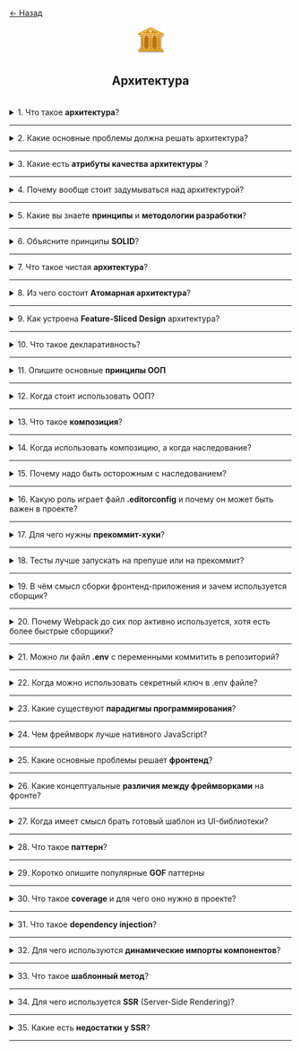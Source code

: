 <a href="./README.md">← Назад</a>

<div align="center">
  <img src="../../assets/icons/icons-for-titles/architecture.png">
  <h2>Архитектура</h2>
</div>
<br />

<details>
<summary><span>1. Что такое <b>архитектура</b>?</span></summary>
<br />

**Архитектура** — это структурный подход к построению приложения, определяющий взаимодействие компонентов, обработку данных, масштабируемость и удобство сопровождения.

Можно сказать, что это совокупность ключевых решений, принятых на этапе проектирования, которые впоследствии сложно изменить — именно они задают вектор развития всей системы.

</details>

---

<details>
<summary><span>2. Какие основные проблемы должна решать архитектура?</span></summary>
<br />

Архитектура должна снижать зацепленность (coupling) — то есть минимизировать количество зависимостей между частями системы, — и одновременно управлять связанностью (cohesion), обеспечивая логичное объединение связанных элементов. Это позволяет системе быть гибкой, масштабируемой и легко расширяемой.

Также архитектура решает вопросы разделения ответственности, управляемости, тестируемости и устойчивости к изменениям.

</details>

---

<details>
<summary><span>3. Какие есть <b>атрибуты качества архитектуры</b> ?</span></summary>
<br />

Ключевые атрибуты качества архитектуры включают:

- **Читаемость (readability)** — облегчает понимание структуры и логики кода.
- **Переиспользуемость (reusability)** — позволяет использовать компоненты повторно без дублирования.
- **Слабая связанность и высокая зацепленность** — минимизируют зависимости и повышают устойчивость к изменениям.
- **Гибкость (flexibility)** — упрощает адаптацию архитектуры под меняющиеся бизнес-требования.
- **Надёжность (reliability)** — достигается через тестирование, ревью и контроль ошибок.
- **Поддерживаемость (maintainability)** — позволяет эффективно развивать и исправлять систему.
- **Тестируемость (testability)** — упрощает написание и выполнение тестов.

</details>

---

<details>
<summary><span>4. Почему вообще стоит задумываться над архитектурой?</span></summary>
<br />

Хорошая архитектура помогает создавать систему, которую проще масштабировать, сопровождать и адаптировать под новые требования. Она обеспечивает устойчивость к изменениям и упрощает командную работу.

Без архитектурного фундамента проект может быстро превратиться в хаос: правки становятся рискованными, развитие — замедляется, а сопровождение требует всё больше усилий.

</details>

---

<details>  
<summary><span>5. Какие вы знаете <b>принципы</b> и <b>методологии разработки</b>?</span></summary>  
<br />

- **DRY (Don’t Repeat Yourself)** — избегай дублирования кода и логики, выноси повторяющееся в отдельные единицы.
- **KISS (Keep It Simple, Stupid)** — простота важнее излишней умности, решения должны быть понятными и лаконичными.
- **SOC (Separation of Concerns)** — разделение ответственности: каждая часть системы должна заниматься своей задачей.
- **FF (Fail Fast)** — чем раньше система сообщает об ошибке, тем проще её отловить и устранить.
- **YAGNI (You Ain’t Gonna Need It)** — не стоит реализовывать то, что не требуется прямо сейчас.
- **SOLID** — методология построения надёжного и расширяемого ООП-кода, основанная на пяти принципах (Single Responsibility, Open/Closed и пр.).
- **TDD (Test-Driven Development)** — разработка через тестирование: сначала пишутся тесты, потом код, удовлетворяющий этим тестам.
- **TDA (Test-Driven Architecture)** — архитектура проектируется с учётом тестируемости, часто в связке с TDD.
- **DDD (Domain-Driven Design)** — проектирование вокруг предметной области, где архитектура отражает бизнес-логику.

Эти подходы помогают создавать код, который проще масштабировать, сопровождать и адаптировать.

</details>

---

<details>
<summary><span>6. Объясните принципы <b>SOLID</b>?</span></summary>
<br />

- **S — Single Responsibility Principle (SRP)**: каждый модуль должен отвечать только за одну часть функциональности, работая в одном домене
- **O — Open/Closed Principle (OCP)**: код должен быть открыт для расширения, но закрыт для модификации.
- **L — Liskov Substitution Principle (LSP)**: подклассы должны полноценно заменять базовые классы без нарушения логики.
- **I — Interface Segregation Principle (ISP)**: не стоит заставлять объект реализовывать интерфейс, который ему не нужен.
- **D — Dependency Inversion Principle (DIP)**: зависимости должны строиться от абстракций, а не от конкретных реализаций.

</details>

---

<details>  
<summary><span>7. Что такое чистая <b>архитектура</b>?</span></summary>  
<br />

**Чистая архитектура** — это подход к проектированию системы, при котором бизнес-логика отделена от инфраструктуры, пользовательского интерфейса и других внешних слоёв. Архитектура строится вокруг независимых слоёв, где зависимости направлены внутрь — к ядру приложения.

**Основные идеи:**

- В центре — бизнес-правила: сущности (Entities) и сценарии использования (Use Cases).
- Внешние слои (UI, базы данных, фреймворки) легко заменяемы.
- Связь между слоями осуществляется через абстракции (интерфейсы), реализуя принцип инверсии зависимостей.

Такой подход делает проект гибким, легко тестируемым и устойчивым к изменениям во внешней среде.

</details>

---

<details>
<summary><span>8. Из чего состоит <b>Атомарная архитектура</b>?</span></summary>
<br />

Атомарная архитектура — это подход к организации UI компонентов, основанный на принципах Atomic Design. Он делит интерфейс на уровни абстракции:

- **Atoms** — базовые элементы: кнопки, инпуты, иконки.
- **Molecules** — простые композиции атомов, например, форма авторизации.
- **Organisms** — более сложные блоки, состоящие из молекул и атомов, например, хедер.
- **Templates** — макеты страниц с расставленными организмами.
- **Pages** — конкретные реализации шаблонов с реальными данными.

Такой подход повышает переиспользуемость компонентов и упрощает поддержку дизайна.

</details>

---

<details>
<summary><span>9. Как устроена <b>Feature-Sliced Design</b> архитектура?</span></summary>
<br />

Feature-Sliced Design (FSD) — это подход к построению фронтенд-архитектуры, ориентированный на масштабируемость и удобство сопровождения крупных проектов. Он базируется на разделении по бизнес-сущностям и уровням абстракции.

**Основные уровни:**

- **App** — конфигурация и глобальная инициализация приложения.
- **Processes** — сквозные бизнес-процессы (например, оформление заказа).
- **Pages** — конкретные страницы, связывающие UI и бизнес-логику.
- **Widgets** — составные блоки, объединяющие несколько фичей и UI-элементов.
- **Features** — независимые бизнес-функции (например, фильтр товаров).
- **Entities** — модели и логика бизнес-сущностей (например, пользователь, товар).
- **Shared** — общие утилиты, компоненты, типы и стили, доступные всем слоям.

**Ключевые архитектурные принципы:**

- **Разделение логики и UI** внутри каждого модуля: бизнес-логика и визуальное представление обособлены для гибкости и тестируемости.
- **Импорты через Public API** — доступ к внешним модулям осуществляется только через строго определённый публичный интерфейс (`index.ts`).
- **Односторонняя направленность зависимостей:** можно импортировать из нижележащего слоя в верхний, но не наоборот. Исключение — слой `shared`, который доступен всем.

</details>

---

<details>
<summary><span>10. Что такое декларативность?</span></summary>
<br />

Декларативность — это стиль программирования, при котором разработчик описывает **что** должно быть сделано, а не **как** это должно выполняться. Вместо явных шагов, управление передаётся среде выполнения или фреймворку.

Примеры:

- В HTML: `<button disabled>` — мы не описываем, как именно кнопка становится неактивной.
- В Vue: `v-if="isVisible"` — мы говорим, что элемент отображается при определённом условии, не управляя DOM вручную.

Такой подход упрощает чтение кода, повышает его выразительность и снижает количество ошибок при взаимодействии с низкоуровневыми деталями.

</details>

---

<details>
<summary><span>11. Опишите основные <b>принципы ООП</b></span></summary>
<br />

- **Инкапсуляция** — сокрытие внутренней реализации и предоставление публичного интерфейса. Данные защищены от прямого вмешательства извне.
- **Наследование** — возможность создавать новые классы на основе существующих, повторно используя логику и расширяя функциональность.
- **Полиморфизм** — единый интерфейс для разных типов объектов. Позволяет вызывать методы без знания точного типа объекта.
- **Абстракция** — выделение ключевых характеристик объекта и сокрытие сложных деталей. Фокус на том, что важно, а не как это реализовано.

</details>

---

<details>
<summary><span>12. Когда стоит использовать ООП?</span></summary>
<br />

Объектно-ориентированное программирование (ООП) стоит использовать, когда:

- система содержит множество похожих сущностей с общими свойствами и поведением (например, пользователи, товары, заказы),
- требуется чёткое моделирование структуры и взаимодействий внутри приложения,
- проект большой и предполагает долгосрочное развитие,
- необходимо легко расширять и переиспользовать код (через наследование, интерфейсы и абстракции),
- используется язык с типизацией (например, TypeScript), где классы упрощают автодополнение и делают код безопаснее.

ООП особенно полезно для построения сложных архитектур с насыщенной бизнес-логикой.

Важно: для небольших утилит и простых скриптов функциональный стиль может быть эффективнее — он компактнее и проще в поддержке.

</details>

---

<details>
<summary><span>13. Что такое <b>композиция</b>?</span></summary>
<br />

Композиция — это принцип проектирования, при котором поведение объектов формируется путём объединения других объектов или функций, а не через наследование. Вместо создания вложенных иерархий, компоненты "собираются" из меньших строительных блоков.

Преимущества композиции:

- Более гибкая структура кода.
- Лёгкая переиспользуемость и замена частей.
- Упрощённое тестирование и сопровождение.

Пример: вместо класса `AuthUser`, наследующего `User`, можно создать объект `User` и "прикрепить" к нему логику авторизации как отдельный модуль.

</details>

---

<details>
<summary><span>14. Когда использовать композицию, а когда наследование?</span></summary>
<br />

Выбор между композицией и наследованием зависит от задач и гибкости архитектуры:

**Композиция** - стоит использовать, когда:

- нужны гибкие и переиспользуемые блоки логики,
- поведение должно задаваться динамически,
- объекты состоят из независимых частей (например, пользователь с разными ролями).

**Наследование** - уместно, когда:

- существует чёткая иерархия объектов,
- базовая логика должна расширяться, но не изменяться,
- необходимо переиспользовать поведение в подклассах.

💡 Обычно композиция предпочтительнее — она снижает связанность, делает код модульным и лучше сочетается с современными подходами (например, хуками в Vue или React).

</details>

---

<details>
<summary><span>15. Почему надо быть осторожным с наследованием?</span></summary>
<br />

Наследование может привести к излишней связанности и хрупкости системы. Изменения в базовом классе автоматически затрагивают все подклассы, что повышает риск непредвиденных багов. Также наследование часто провоцирует глубокие и запутанные иерархии, усложняющие сопровождение и тестирование.

Кроме того:

- Может нарушаться инкапсуляция.
- Подклассы становятся зависимыми от внутренней логики родителя.
- Трудно переиспользовать логику без дублирования.

💡 В современных приложениях, как правило, используют **не более одного уровня наследования**, отдавая предпочтение композиции — она гибче и проще в сопровождении.

</details>

---

<details>
<summary><span>16. Какую роль играет файл <b>.editorconfig</b> и почему он может быть важен в проекте?</span></summary>
<br />

Файл `.editorconfig` позволяет задать единые правила оформления кода для всех участников команды — от отступов и кодировки до способа окончания строк. Это помогает сохранить консистентность стиля во всём проекте, особенно если разработчики используют разные редакторы.

Хотя `.editorconfig` напрямую не влияет на архитектуру, он косвенно поддерживает её чистоту — единый стиль упрощает чтение, понимание и сопровождение кода, а значит снижает риски для архитектурных решений.

</details>

---

<details>
<summary><span>17. Для чего нужны <b>прекоммит-хуки</b>?</span></summary>
<br />

Прекоммит-хуки — это скрипты, которые автоматически запускаются перед коммитом в Git. Они помогают проверить и подготовить изменения до того, как они попадут в репозиторий.

Зачем они нужны:

- Проверка качества кода (линтинг, форматирование).
- Запуск тестов — чтобы не закоммитить баги.
- Удаление временных или лишних файлов.
- Соблюдение единых стандартов в команде.

Хотя прекоммит-хуки не влияют напрямую на архитектуру, они **поддерживают стабильность проекта** и помогают избежать случайных или плохих изменений в коде.

</details>

---

<details>
<summary><span>18. Тесты лучше запускать на препуше или на прекоммит?</span></summary>
<br />

Тесты лучше запускать на <b>препуше</b>, а не на прекоммите.

Почему:

- Прекоммит должен быть быстрым — он запускается часто, и долгие тесты могут мешать работе.
- Препуш запускается реже (только перед отправкой изменений на сервер), поэтому там уместно проверять, что всё действительно работает.

Такой подход экономит время и сохраняет качество кода.

</details>

---

<details>
<summary><span>19. В чём смысл сборки фронтенд-приложения и зачем используется сборщик?</span></summary>
<br />

**Сборка** — это процесс преобразования исходного кода в финальную версию, готовую для запуска в браузере. Сборщик (например, `Vite`, `Webpack`) помогает объединить модули, стили, изображения и другие ресурсы в оптимизированный пакет.

**Зачем это нужно:**

- **Минификация** — удаление лишнего кода и уменьшение размера файлов.
- **Объединение модулей** — сокращает количество сетевых запросов.
- **Преобразование синтаксиса** — поддержка современных технологий: `TypeScript`, `JSX`, `SCSS`.
- **Оптимизация производительности** — сжатие, кэширование, отложенная загрузка.
- **Удаление dev-кода** — исключение тестов, логов и других элементов, не нужных в продакшене.
- **Поддержка архитектуры** — сборщик помогает организовать проект: `alias`-ы, корректные импорты, соблюдение слоёв.

**Сборка** — это не просто упаковка, а ключевой этап подготовки **надёжного**, **быстрого** и **поддерживаемого** фронтенд-приложения.

</details>

---

<details>
<summary><span>20. Почему Webpack до сих пор активно используется, хотя есть более быстрые сборщики?</span></summary>
<br />

- **Мощная настройка** — позволяет контролировать процесс сборки до мельчайших деталей.
- **Глубокая интеграция** — многие крупные проекты и библиотеки (особенно корпоративные) уже используют Webpack.
- **Широкая экосистема** — большое количество плагинов, лоадеров и готовых решений
- **Совместимость с разными технологиями** — легко подружить с `TypeScript`, `React`, `Vue`, `SCSS` и другими.
- **Универсальность** — подходит как для frontend, так и для backend-сборки.
- **Поддержка Webpack Module Federation** — востребовано в сложных микрофронтендах.

Хотя современные сборщики быстрее и проще в освоении, Webpack остаётся надёжным выбором для проектов с нестандартными требованиями или сложной архитектурой.

</details>

---

<details>
<summary><span>21. Можно ли файл <b>.env</b> с переменными коммитить в репозиторий?</span></summary>
<br />

В большинстве случаев файл `.env` **не следует коммитить** в репозиторий, особенно если он содержит **секретные данные**: токены, пароли, ключи API и прочую конфиденциальную информацию.

Утечка ключей может привести к взлому системы или потере ресурсов.

Поэтому файл `.env` следует добавлять в `.gitignore`, чтобы он не попадал в репо.

Исключения возможны, если `.env` не содержит чувствительных данных и нужен для тестов, но даже тогда лучше быть осторожным.

</details>

---

<details>
<summary><span>22. Когда можно использовать секретный ключ в .env файле?</span></summary>
<br />

Секретный ключ можно использовать в `.env` файле, **если он не попадает в финальную сборку приложения** и обрабатывается только на серверной стороне. Такие переменные не должны быть доступны в браузере или клиентском JavaScript.

Если ключ используется в клиентском коде (например, в `.env.public`), его нужно либо зашифровать, либо заменить на промежуточные прокси-решения.

</details>

---

<details>
<summary><span>23. Какие существуют <b>парадигмы программирования</b>?</span></summary>
<br />

Парадигмы программирования — это подходы к организации кода и построению логики приложения. Каждая парадигма задаёт свой стиль мышления и проектирования.

**Основные парадигмы:**

- **Императивная** — описывает _как_ достичь цели с помощью последовательных шагов. Примеры: `JavaScript`, `C`.
- **Процедурная** — разновидность императивной, делает упор на использование функций и процедур. Примеры: `Pascal`, `C`.
- **Декларативная** — описывает _что_ должно быть сделано, а не _как_. Примеры: `HTML`, `SQL`, шаблоны во `Vue`.
- **Объектно-ориентированная (ООП)** — строится вокруг объектов с состоянием и поведением. Использует классы, наследование и полиморфизм.
- **Функциональная** — делает акцент на чистые функции, неизменяемость данных и композицию. Примеры: `Haskell`, `Elm`, `Ramda.js`.
- **Событийно-ориентированная** — поведение строится вокруг обработки событий. Часто используется в UI и асинхронных системах.
- **Реактивная** — отслеживает изменения данных во времени и автоматически обновляет зависимые элементы (например, интерфейс). Примеры: `RxJS`, реактивность во `Vue`.
- **Логическая** — основана на правилах и логических выводах вместо явных инструкций. Пример: `Prolog`.

Современные языки часто поддерживают **мультипарадигменный подход**, позволяя сочетать несколько стилей (например, `TypeScript` сочетает ООП, функциональный и реактивный подходы).

</details>

---

<details>
<summary><span>24. Чем фреймворк лучше нативного JavaScript?</span></summary>
<br />

Фреймворки упрощают разработку за счёт готовой архитектуры, реактивности и инструментов, которые пришлось бы реализовывать вручную в чистом JavaScript.

**Преимущества фреймворка:**

- **Оптимизация DOM-операций** — виртуальный DOM и реактивность снижают количество ручных манипуляций, ускоряют интерфейс.
- **Расширяемость компонентов** — вместо наследования используются механизмы компоновки (composition) и сборки, что делает архитектуру гибче.
- **Упрощение логики** — не нужно вручную реализовывать состояние, связи между компонентами и механизм обновлений.
- **Удобный API для взаимодействия** — декларативный подход позволяет легко управлять жизненным циклом, передавать данные и компоновать UI.

Фреймворк — это не просто синтаксис, а **среда с лучшими практиками**, архитектурой и поддержкой, что позволяет фокусироваться на бизнес-логике, а не на рутинной работе.

</details>

---

<details>
<summary><span>25. Какие основные проблемы решает <b>фронтенд</b>?</span></summary>
<br />

Фронтенд — это не просто отрисовка кнопок, а целая система, решающая множество технических задач для создания удобных, быстрых и отзывчивых интерфейсов.

**Ключевые задачи, которые решает фронтенд:**

- **Оптимизация работы с DOM** — прямые манипуляции с DOM могут быть дорогими по ресурсам. Для повышения производительности применяются виртуальный DOM, реактивность и декларативные шаблоны.
- **Роутинг** — управление отображением различных страниц и состояний без перезагрузки (SPA). Современные фреймворки предоставляют удобные механизмы маршрутизации.
- **Управление состоянием** — централизованное хранилище (`store`) позволяет синхронизировать данные между компонентами (например, `Pinia`, `Vuex`, `Redux`).
- **Коммуникация между компонентами** — используются механизмы вроде `props`, событий, `provide/inject`, `composables` для связи между частями интерфейса без жёсткой связанности.
- **Организация архитектуры** — фронтенд определяет, как структурировать проект: по слоям, по фичам, с разделением логики и представления.
- **Пользовательский опыт (UX)** — анимации, отклики интерфейса, адаптивность под разные устройства и состояния пользователя реализуются на фронте.
- **Работа с асинхронностью и API** — фронтенд получает данные с сервера, обрабатывает загрузки, ошибки и обновляет интерфейс в режиме реального времени.

Современные фреймворки и библиотеки помогают решать эти задачи эффективно, делая интерфейсы не только красивыми, но и быстрыми, масштабируемыми и удобными для поддержки.

</details>

---

<details>
<summary><span>26. Какие концептуальные <b>различия между фреймворками</b> на фронте?</span></summary>
<br />

Фронтенд-фреймворки (`Vue`, `React`, `Angular`, `Svelte`, `Solid`) решают схожие задачи: управление интерфейсом, состоянием, роутингом, реактивностью и т.д.  
Но делают это по-разному — отличаясь архитектурой, философией и подходами к разработке.

**Ключевые концептуальные различия:**

- **Архитектурный подход**

  - `Vue` — декларативность, шаблоны (`template`) + `Composition API`, гибкая архитектура. FSD (feature-sliced design) ложится органично.
  - `React` — функциональный стиль, всё через `JSX`, логика и разметка объединены, архитектура гибкая, формируется вручную.
  - `Angular` — строгая архитектура: MVC, DI (внедрение зависимостей), аннотации и модули. Ориентирован на корпоративные приложения.
  - `Svelte` — компилируемый фреймворк, без виртуального DOM, с минимальной абстракцией.
  - `Solid` — fine-grained реактивность, максимальная производительность, JSX-подход как у React, но без виртуального DOM.

- **Связь шаблона и логики**

  - `Vue` — шаблон + логика разделены (`template`, `script`, `style`).
  - `React` — логика и разметка объединены в `JSX`.
  - `Angular` — шаблоны в отдельных HTML-файлах, логика в `TypeScript`-классах.
  - `Svelte` — структура похожа на `Vue`, но компилируется.
  - `Solid` — логика в `JSX`, как у React, но реактивность более низкоуровневая.

- **Состояние и реактивность**

  - `Vue` — встроенная реактивность через `ref`, `reactive`.
  - `React` — хук-подход (`useState`, `useEffect`), перерендер всего компонента.
  - `Angular` — императивный подход, с возможностью использовать `RxJS`.
  - `Svelte / Solid` — реактивность на уровне переменных, без перерендера всего компонента.

- **Коммуникация между компонентами**

  - `Vue` — `props`, события, `provide/inject`, `composables`.
  - `React` — `props`, `context`, кастомные хуки.
  - `Angular` — `@Input`, `@Output`, сервисы.
  - `Svelte / Solid` — `props`, контексты, функции и реактивные переменные.

- **Типизация и строгая структура**

  - `Vue` — гибкий, можно использовать TypeScript, но не обязательно.
  - `React` — полностью совместим с TypeScript.
  - `Angular` — строго типизированный (TypeScript обязателен).
  - `Svelte` — поддерживает TypeScript, но гибко.
  - `Solid` — заточен под TypeScript, API дружелюбен к типизации.

- **Размер и производительность**

  - `Svelte / Solid` — минимальный размер бандла, высокая производительность за счёт компиляции.
  - `Vue / React` — умеренный размер, хорошо оптимизируются.
  - `Angular` — самый тяжёлый, но масштабируемый для больших команд и проектов.

- **Зрелость и сообщество**
  - `React / Vue / Angular` — зрелые, с большим сообществом и экосистемой.
  - `Svelte / Solid` — моложе, стремительно развиваются, фокус на производительности.

---

💡 **Итог**: все фреймворки решают одни и те же задачи (UI, состояние, взаимодействие), но делают это по-своему. Выбор зависит от:

- требований проекта,
- размера команды,
- предпочтений по архитектуре (строгость vs гибкость),
- уровня перформанса и типизации.

</details>

---

<details>
<summary><span>27. Когда имеет смысл брать готовый шаблон из UI-библиотеки?</span></summary>
<br />

Готовые шаблоны из UI-библиотек стоит использовать, когда важно быстро создать интерфейс с минимальными затратами на дизайн, вёрстку и тестирование компонентов.

**Имеет смысл использовать шаблон, если:**

- **Нужна высокая скорость разработки** — шаблон помогает быстро собрать интерфейс без проработки стилей с нуля.
- **Проект не требует уникального дизайна** — например, для админок, MVP, дашбордов или внутренних систем.
- **Важно сохранить визуальную консистентность** — готовые шаблоны обеспечивают единый стиль и поведение всех компонентов.
- **Компоненты сложные по логике** — таблицы с пагинацией, формы с валидацией, модалки, селекты — такие вещи проще брать готовыми.
- **Маленькая команда или нет дизайнера** — библиотека берёт на себя ответственность за визуальную часть.

**Когда лучше отказаться от шаблона:**

- Когда нужен кастомный UI, строго соответствующий бренду и дизайну.
- Если библиотека тянет за собой лишние зависимости и увеличивает размер бандла.
- Когда кастомизация шаблона сложнее и дольше, чем реализация компонента с нуля.

💡 **Компромиссный подход** — использовать UI-библиотеку как основу, кастомизируя только то, что важно для UX и визуального стиля проекта.

</details>

---

<details>
<summary><span>28. Что такое <b>паттерн</b>?</span></summary>
<br />

**Паттерн** — это типовое, хорошо зарекомендовавшее себя решение для часто возникающей задачи или архитектурной ситуации. Это не конкретный код, а **абстрактная модель** или идея, которую можно адаптировать под разные языки и проекты.

</details>

---

<details>
<summary><span>29. Коротко опишите популярные <b>GOF</b> паттерны</span></summary>
<br />

**Порождающие паттерны:**

- **Singleton (Одиночка)** — гарантирует, что у класса есть только один экземпляр, и предоставляет к нему глобальный доступ.
- **Factory Method (Фабричный метод)** — создание объектов через интерфейс, скрывая конкретные классы, которые создаются.
- **Builder (Строитель)** — пошаговая сборка сложного объекта с разными конфигурациями.
- **Abstract Factory (Абстрактная фабрика)** — создание групп связанных объектов без указания их конкретных классов.

**Структурные паттерны:**

- **Adapter (Адаптер)** — позволяет использовать несовместимые интерфейсы, оборачивая один интерфейс в другой.
- **Facade (Фасад)** — предоставляет упрощённый интерфейс к сложной системе, скрывая её внутреннюю реализацию.
- **Decorator (Декоратор)** — добавляет объекту новое поведение без изменения его структуры.
- **Proxy (Прокси)** — объект-заместитель, контролирующий доступ к другому объекту (например, кеш, логирование, защита).
- **Composite (Компоновщик)** — позволяет работать с древовидной структурой объектов как с единым целым.

**Поведенческие паттерны:**

- **Observer (Наблюдатель)** — оповещает подписанные объекты об изменении состояния наблюдаемого объекта.
- **Mediator (Медиатор)** — централизует коммуникацию между объектами, уменьшая связанность между ними.
- **Strategy (Стратегия)** — определяет семейство алгоритмов и позволяет подставлять нужный во время исполнения.
- **Iterator (Итератор)** — предоставляет единый способ перебора элементов коллекции, не раскрывая её внутреннюю структуру.
- **Command (Команда)** — инкапсулирует действие и его параметры, позволяя откладывать, логировать или отменять выполнение.

💡 Эти паттерны описаны в книге _Design Patterns: Elements of Reusable Object-Oriented Software_ (авторы — "Банда четырёх", GoF) и до сих пор применяются в проектировании архитектур, API и UI.

</details>

---

<details>
<summary><span>30. Что такое <b>coverage</b> и для чего оно нужно в проекте?</span></summary>
<br />

**Coverage (покрытие тестами)** — это метрика, показывающая, какая часть исходного кода была выполнена во время запуска тестов. Измеряется в процентах и помогает понять, насколько полно проверена логика приложения.

**Что показывает coverage:**

- Покрытие функций, условий, веток (`if/else`), циклов и отдельных строк.
- Какие участки кода были действительно выполнены при тестировании.
- Где остались "дыры" — непроверенные участки логики.

**Зачем нужен coverage:**

- Помогает оценить надёжность тестов и найти недостающие кейсы.
- Облегчает рефакторинг — видно, какие участки защищены тестами.
- Повышает стандарты качества — можно задать минимальный порог (например, 80%).

💡 Важно: **высокий coverage не гарантирует качество тестов**, но его отсутствие почти всегда говорит о рисках.

</details>

---

<details>
<summary><span>31. Что такое <b>dependency injection</b>?</span></summary>
<br />

**Dependency Injection (внедрение зависимостей)** — это паттерн, при котором объект получает свои зависимости (другие объекты, сервисы и т.п.) извне, а не создаёт их сам.

**Зачем нужен DI:**

- **Разделение ответственности** — объект не управляет созданием зависимостей, а просто использует их.
- **Тестируемость** — можно легко подменить зависимости на заглушки или моки.
- **Гибкость и масштабируемость** — удобно менять реализацию зависимостей без изменения основного кода.
- **Инверсия управления (IoC)** — контроль над созданием объектов передаётся внешней системе.

**Пример (псевдокод):**

```ts
// Без DI — объект сам создаёт зависимость
class UserService {
	constructor() {
		this.api = new ApiClient();
	}
}

// С DI — зависимость передаётся извне
class UserService {
	constructor(apiClient) {
		this.api = apiClient;
	}
}
```

</details>

---

<details>
<summary><span>32. Для чего используются <b>динамические импорты компонентов</b>?</span></summary>
<br />

**Динамический импорт** — это способ загружать компоненты только при необходимости, а не во время начальной загрузки приложения. Это важно для оптимизации производительности и управления размером бандла.

**Зачем использовать динамические импорты:**

- **Lazy-loading** — компоненты загружаются по требованию (например, при переходе на страницу), сокращая размер первого запроса.
- **Разделение кода (code-splitting)** — позволяет разбить приложение на независимые чанки, загружаемые отдельно.
- **Снижение нагрузки на клиента** — неиспользуемые компоненты не тянут ресурсы до тех пор, пока не понадобятся.
- **Ускорение первого рендера** — только критически важный код загружается сразу, остальное — позже.

**Примеры:**
**Vue 3:**

```js
const ProfilePage = defineAsyncComponent(() => import('@/pages/Profile.vue'));
```

**React:**

```js
export const SettingsPage = lazy(() => import('./SettingsPage'));
```

</details>

---

<details>
<summary><span>33. Что такое <b>шаблонный метод</b>?</span></summary>
<br />

**Шаблонный метод (Template Method)** — это поведенческий паттерн, который определяет общую последовательность шагов алгоритма, оставляя детали реализации для подклассов. Он задаёт структуру, а конкретные шаги могут переопределяться.

**Зачем используется:**

- Обеспечивает **контроль над алгоритмом**, позволяя переопределять только нужные части.
- Устраняет **дублирование** — общая логика оформлена в базовом классе.
- Способствует **расширяемости**, не ломая архитектуру.

**Пример:**

```ts
abstract class Page {
	render() {
		this.renderHeader();
		this.renderContent();
		this.renderFooter();
	}

	protected abstract renderContent(): void;

	private renderHeader() {
		console.log('Header');
	}

	private renderFooter() {
		console.log('Footer');
	}
}

class HomePage extends Page {
	protected renderContent() {
		console.log('Home content');
	}
}
```

💡 Page.render() — это шаблонный метод. Header и Footer фиксированы, а Content — переопределяется.

Итог: шаблонный метод — это способ задать "скелет" поведения, позволяя варьировать только определённые шаги, не изменяя структуру всего алгоритма.

</details>

---

<details>
<summary><span>34. Для чего используется <b>SSR</b> (Server-Side Rendering)?</span></summary>
<br />

**SSR (Server-Side Rendering)** — это техника, при которой HTML-страница генерируется на сервере, а не в браузере. Вместо загрузки пустого HTML и последующего рендеринга через JavaScript, клиент получает уже готовую HTML-разметку.

**Зачем используется SSR:**

- **Ускорение первого отображения страницы** — браузер сразу получает содержимое, без ожидания загрузки JS.
- **SEO-оптимизация** — поисковики лучше индексируют контент, если он сразу присутствует в HTML.
- **Снижение нагрузки на клиент** — особенно полезно на слабых устройствах или при медленном интернете.
- **Улучшение доступности и UX** — контент загружается быстрее, интерфейс выглядит стабильнее.

**Применяется в:**

- Витринных сайтах и маркетинговых страницах.
- Блогах, статьях, e-commerce проектах.
- Когда важно передать контент поисковикам и соцсетям быстро (например, для preview-карточек).

💡 SSR может сочетаться с SPA — это называется **гибридный рендеринг**, как в `Nuxt`, `Next.js`, `SvelteKit`.

</details>

---

<details>
<summary><span>35. Какие есть <b>недостатки у SSR</b>?</span></summary>
<br />

Несмотря на преимущества SSR (быстрый первый рендер, SEO, UX), у него есть и **существенные недостатки**, которые важно учитывать при выборе архитектуры.

**Недостатки SSR:**

- **Нагрузка на сервер** — каждое обращение требует генерации HTML на сервере, что увеличивает нагрузку при высоком трафике.
- **Сложность инфраструктуры** — нужен сервер или серверless-платформа для рендеринга, что усложняет деплой и масштабирование.
- **Увеличение времени отклика** — если сервер перегружен или сеть нестабильна, SSR может работать медленнее, чем SPA.
- **Меньшая интерактивность** — после загрузки HTML нужно выполнить гидратацию, что может тормозить работу интерфейса.
- **Сложности отладки и разработка** — SSR требует учёта окружения (`window`, `document` могут быть недоступны), что добавляет сложности в коде.
- **Больше нюансов в кэшировании** — важно грамотно настраивать кэш, иначе страницы будут перерендериваться слишком часто.

💡 SSR отлично подходит для публичных страниц, блогов, e-commerce, но может быть избыточным для внутренних SPA-интерфейсов или админок.

</details>

---

<!-- <details>
<summary><span></span></summary>
<br />

</details>

--- -->
